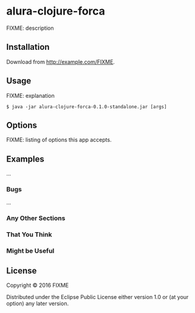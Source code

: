 # alura-clojure-forca

FIXME: description

## Installation

Download from http://example.com/FIXME.

## Usage

FIXME: explanation

    $ java -jar alura-clojure-forca-0.1.0-standalone.jar [args]

## Options

FIXME: listing of options this app accepts.

## Examples

...

### Bugs

...

### Any Other Sections
### That You Think
### Might be Useful

## License

Copyright © 2016 FIXME

Distributed under the Eclipse Public License either version 1.0 or (at
your option) any later version.
